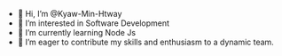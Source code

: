 - 👋 Hi, I’m @Kyaw-Min-Htway
- 👀 I’m interested in Software Development
- 🌱 I’m currently learning Node Js
- 💞️ I’m eager to contribute my skills and enthusiasm to a dynamic team.

<!---
Kyaw-Min-Htway/Kyaw-Min-Htway is a ✨ special ✨ repository because its `README.md` (this file) appears on your GitHub profile.
You can click the Preview link to take a look at your changes.
--->
